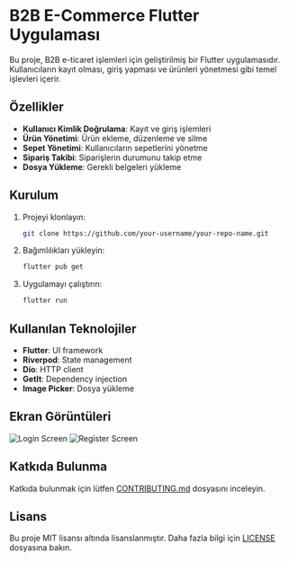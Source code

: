 # B2B E-Commerce Flutter Uygulaması

Bu proje, B2B e-ticaret işlemleri için geliştirilmiş bir Flutter uygulamasıdır. Kullanıcıların kayıt olması, giriş yapması ve ürünleri yönetmesi gibi temel işlevleri içerir.

## Özellikler

- **Kullanıcı Kimlik Doğrulama**: Kayıt ve giriş işlemleri
- **Ürün Yönetimi**: Ürün ekleme, düzenleme ve silme
- **Sepet Yönetimi**: Kullanıcıların sepetlerini yönetme
- **Sipariş Takibi**: Siparişlerin durumunu takip etme
- **Dosya Yükleme**: Gerekli belgeleri yükleme

## Kurulum

1. Projeyi klonlayın:
   ```bash
   git clone https://github.com/your-username/your-repo-name.git
   ```
2. Bağımlılıkları yükleyin:
   ```bash
   flutter pub get
   ```
3. Uygulamayı çalıştırın:
   ```bash
   flutter run
   ```

## Kullanılan Teknolojiler

- **Flutter**: UI framework
- **Riverpod**: State management
- **Dio**: HTTP client
- **GetIt**: Dependency injection
- **Image Picker**: Dosya yükleme

## Ekran Görüntüleri

![Login Screen](screenshots/login.png)
![Register Screen](screenshots/register.png)

## Katkıda Bulunma

Katkıda bulunmak için lütfen [CONTRIBUTING.md](CONTRIBUTING.md) dosyasını inceleyin.

## Lisans

Bu proje MIT lisansı altında lisanslanmıştır. Daha fazla bilgi için [LICENSE](LICENSE) dosyasına bakın.
